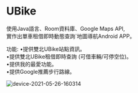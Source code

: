 
# UBike 
 使用Java語言、Room資料庫、Google Maps API,  
 實作出單車租借即時動態查詢`地圖導航Android APP。
 
 功能:
•提供雙北UBike站點資訊。  
•提供雙北UBike租借即時查詢 (可借車輛/可停空位)。  
•提供我的最愛功能。  
•提供Google推薦步行路線。  

![device-2021-05-26-160314](https://user-images.githubusercontent.com/44021177/119625638-fef95380-be3c-11eb-92d6-161edd652d59.png)

